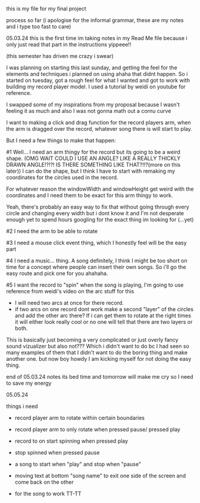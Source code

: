 this is my file for my final project


process so far
(i apologise for the informal grammar, these are my notes and i type too fast to care)

05.03.24 
this is the first time im taking notes in my Read Me file because i only just read that part in the instructions yippeee!!

(this semester has driven me crazy i swear)

I was planning on starting this last sunday, and getting the feel for the elements and techniques i planned on using 
ahaha that didnt happen. So i started on tuesday, got a rough feel for what I wanted and got to work with building my record player model. I used a tutorial by weidi on youtube for reference.

I swapped some of my inspirations from my proposal because I wasn't feeling it as much and also I was not gonna math out a cornu curve 

I want to making a click and drag function for the record players arm, when the arm is dragged over the record, whatever song there is will start to play. 

But I need a few things to make that happen:

#1 Well... I need an arm thingy for the record but its going to be a weird shape. (OMG WAIT COULD I USE AN ANGLE? LIKE A REALLY THICKLY DRAWN ANGLE!?!?! IS THERE SOMETHING LIKE THAT?!!?(more on this later)) I can do the shape, but I think I have to start with remaking my coordinates for the circles used in the record. 

For whatever reason the windowWidth and windowHeight get weird with the coordinates and I need them to be exact for this arm thingy to work. 

Yeah, there's probably an easy way to fix that without going through every circle and changing every width but i dont know it and I'm not desperate enough yet to spend hours googling for the exact thing im looking for (...yet)

#2 I need the arm to be able to rotate

#3 I need a mouse click event thing, which I honestly feel will be the easy part 

#4 I need a music... thing. A song definitely, I think I might be too short on time for a concept  where people can insert their own songs. So i'll go the easy route and pick one for you ahahaha. 

#5 I want the record to "spin" when the song is playing, I'm going to use reference from weidi's video on the arc stuff for this 

- I will need two arcs at once for there record.
- if two arcs on one record dont work make a second "layer" of the circles and add the other arc there? If i can get them to rotate at the right times it will either look really cool or no one will tell that there are two layers or both. 

This is basically just becoming a very complicated or just overly fancy sound vizualizer but also not??? Which i didn't want to do bc I had seen so many examples of them that I didn't want to do the boring thing and make another one. but now boy howdy I am kicking myself for not doing the easy thing. 

end of 05.03.24 notes its bed time and tomorrow will make me cry so I need to save my energy 


05.05.24

things i need

- record player arm to rotate within certain boundaries

- record player arm to only rotate when pressed pause/ pressed play

- record to on start spinning when pressed play

- stop spinned when pressed pause

- a song to start when "play" and stop when "pause"

- moving text at bottom "song name" to exit one side of the screen and come back on the other

- for the song to work TT-TT






